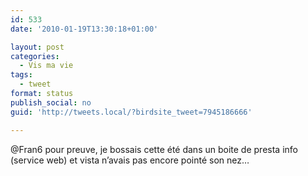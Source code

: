 ```yaml
---
id: 533
date: '2010-01-19T13:30:18+01:00'

layout: post
categories:
  - Vis ma vie
tags:
  - tweet
format: status
publish_social: no
guid: 'http://tweets.local/?birdsite_tweet=7945186666'

---
```


@Fran6 pour preuve, je bossais cette été dans un boite de presta info (service web) et vista n’avais pas encore pointé son nez…